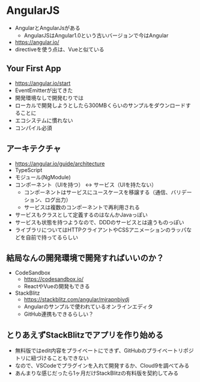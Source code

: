# AngularJS

 - AngularとAngularJsがある
   - AngularJSはAngular1.0という古いバージョンで今はAngular
 - https://angular.io/
 - directiveを使う点は、Vueと似ている
 
## Your First App
 - https://angular.io/start
 - EventEmitterが出てきた
 - 開発環境なしで開発むりでは
 - ローカルで開発しようとしたら300MBくらいのサンプルをダウンロードすることに
 - エコシステムに慣れない
 - コンパイル必須
 
## アーキテクチャ
 - https://angular.io/guide/architecture
 - TypeScript
 - モジュール(NgModule)
 - コンポーネント（UIを持つ） <-> サービス（UIを持たない）
   - コンポーネントはサービスにユースケースを移譲する（通信、バリデーション、ログ出力）
   - サービスは複数のコンポーネントで再利用される
 - サービスもクラスとして定義するのはなんかJavaっぽい
 - サービスも状態を持つようなので、DDDのサービスとは違うものっぽい
 - ライブラリについてはHTTPクライアントやCSSアニメーションのラッパなどを自前で持ってるらしい
 
## 結局なんの開発環境で開発すればいいのか？
 - CodeSandbox
    - https://codesandbox.io/
    - ReactやVueの開発もできる
 - StackBlitz 
    - https://stackblitz.com/angular/mjrapnbjydj
    - Angularのサンプルで使われているオンラインエディタ
    - GitHub連携もできるらしい？

## とりあえずStackBlitzでアプリを作り始める
 - 無料版ではedit内容をプライベートにできず、GitHubのプライベートリポジトリに紐づけることもできない
 - なので、VSCodeでプラグインを入れて開発するか、Cloud9を調べてみる
 - あんまりな感じだったら1ヶ月だけStackBlitzの有料版を契約してみる
